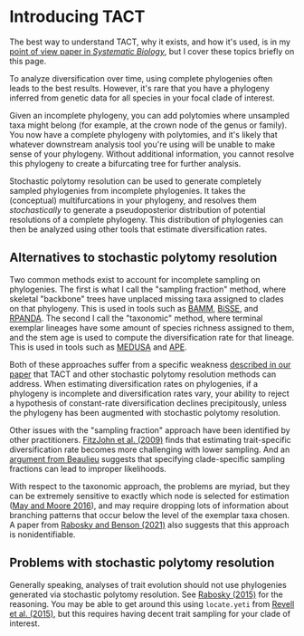 # Introducing TACT

The best way to understand TACT, why it exists, and how it's used, is in my [point of view paper in _Systematic Biology_](https://academic.oup.com/sysbio/article/69/3/602/5658637?guestAccessKey=cfe86cce-9d88-4f62-80ce-1f66a8f5ff1d), but I cover these topics briefly on this page.

To analyze diversification over time, using complete phylogenies often leads to the best results. However, it's rare that you have a phylogeny inferred from genetic data for all species in your focal clade of interest.

Given an incomplete phylogeny, you can add polytomies where unsampled taxa might belong (for example, at the crown node of the genus or family). You now have a complete phylogeny with polytomies, and it's likely that whatever downstream analysis tool you're using will be unable to make sense of your phylogeny. Without additional information, you cannot resolve this phylogeny to create a bifurcating tree for further analysis.

Stochastic polytomy resolution can be used to generate completely sampled phylogenies from incomplete phylogenies. It takes the (conceptual) multifurcations in your phylogeny, and resolves them _stochastically_ to generate a pseudoposterior distribution of potential resolutions of a complete phylogeny. This distribution of phylogenies can then be analyzed using other tools that estimate diversification rates.

## Alternatives to stochastic polytomy resolution

Two common methods exist to account for incomplete sampling on phylogenies. The first is what I call the "sampling fraction" method, where skeletal "backbone" trees have unplaced missing taxa assigned to clades on that phylogeny. This is used in tools such as [BAMM](http://bamm-project.org), [BiSSE](https://cran.r-project.org/package=diversitree), and [RPANDA](https://cran.r-project.org/package=RPANDA). The second I call the "taxonomic" method, where terminal exemplar lineages have some amount of species richness assigned to them, and the stem age is used to compute the diversification rate for that lineage. This is used in tools such as [MEDUSA](https://cran.r-project.org/package=geiger) and [APE](https://cran.r-project.org/package=ape).

Both of these approaches suffer from a specific weakness [described in our paper](https://academic.oup.com/sysbio/article/69/3/602/5658637?guestAccessKey=cfe86cce-9d88-4f62-80ce-1f66a8f5ff1d) that TACT and other stochastic polytomy resolution methods can address. When estimating diversification rates on phylogenies, if a phylogeny is incomplete and diversification rates vary, your ability to reject a hypothesis of constant-rate diversification declines precipitously, unless the phylogeny has been augmented with stochastic polytomy resolution.

Other issues with the "sampling fraction" approach have been identified by other practitioners. [FitzJohn et al. (2009)](https://doi.org/10.1093/sysbio/syp067) finds that estimating trait-specific diversification rate becomes more challenging with lower sampling. And an [argument from Beaulieu](https://cran.r-project.org/web/packages/hisse/vignettes/Clade-specific-sampling.pdf) suggests that specifying clade-specific sampling fractions can lead to improper likelihoods.

With respect to the taxonomic approach, the problems are myriad, but they can be extremely sensitive to exactly which node is selected for estimation ([May and Moore 2016](https://doi.org/10.1093/sysbio/syw026)), and may require dropping lots of information about branching patterns that occur below the level of the exemplar taxa chosen. A paper from [Rabosky and Benson (2021)](https://doi.org/10.1038/s41467-021-23307-5) also suggests that this approach is nonidentifiable.

## Problems with stochastic polytomy resolution

Generally speaking, analyses of trait evolution should not use phylogenies generated via stochastic polytomy resolution. See [Rabosky (2015)](https://doi.org/10.1111/evo.12817) for the reasoning. You may be able to get around this using `locate.yeti` from [Revell et al. (2015)](https://doi.org/10.1111/evo.12628), but this requires having decent trait sampling for your clade of interest.
